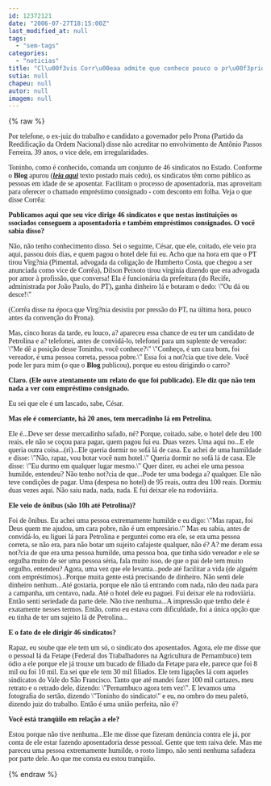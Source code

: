 ```yaml
---
id: 12372121
date: "2006-07-27T18:15:00Z"
last_modified_at: null
tags:
  - "sem-tags"
categories:
  - "noticias"
title: "Cl\u00f3vis Corr\u00eaa admite que conhece pouco o pr\u00f3prio vice"
sutia: null
chapeu: null
autor: null
imagem: null
---
```

{% raw %}
<p><P><FONT face=Verdana>Por telefone, o ex-juiz do trabalho e candidato a governador pelo Prona (Partido da Reedificação da Ordem Nacional) disse não acreditar no envolvimento de Antônio Passos Ferreira, 39 anos, o vice dele, em irregularidades. </FONT></P></p>
<p><P><FONT face=Verdana>Toninho, como é conhecido, comanda um conjunto de 46 sindicatos no Estado. Conforme o <B>Blog</B> apurou (<STRONG><U><EM><A href=\"https://jc3.uol.com.br/blogs/jc/2006/07/27/index.php#304\">leia aqui</A></EM></U></STRONG> texto postado mais cedo), os sindicatos têm como público as pessoas em idade de se aposentar. Facilitam o processo de aposentadoria, mas aproveitam para oferecer o chamado empréstimo consignado - com desconto em folha. Veja o que disse Corrêa:</FONT></P><B></p>
<p><P><FONT face=Verdana>Publicamos aqui que seu vice dirige 46 sindicatos e que nestas instituições os ssociados conseguem a aposentadoria e também empréstimos consignados. O você sabia disso?</FONT></P></B></p>
<p><P><FONT face=Verdana>Não, não tenho conhecimento disso. Sei o seguinte, César, que ele, coitado, ele veio pra aqui, passou dois dias, e quem pagou o hotel dele fui eu. Acho que na hora em que o PT tirou Virg?nia (Pimental, advogada da coligação de Humberto Costa, que chegou a ser anunciada como vice de Corrêa), Dilson Peixoto tirou virginia dizendo que era advogada por amor à profissão, que conversa! Ela é funcionária da prefeitura (do Recife, administrada por João Paulo, do PT), ganha dinheiro lá e botaram o dedo: \"Ou dá ou desce!\" </FONT></P></p>
<p><P><FONT face=Verdana>(Corrêa disse na época que Virg?nia desistiu por pressão do PT, na última hora, pouco antes da convenção do Prona).</FONT></P></p>
<p><P><FONT face=Verdana>Mas, cinco horas da tarde, eu louco, a? apareceu essa chance de eu ter um candidato de Petrolina e a? telefonei, antes de convidá-lo, telefonei para um suplente de vereador: \"Me dê a posição desse Toninho, você conhece?\" \"Conheço, é um cara bom, foi vereador, é uma pessoa correta, pessoa pobre.\" Essa foi a not?cia que tive dele. Você pode ler para mim (o que o <B>Blog</B> publicou), porque eu estou dirigindo o carro?</FONT></P><B></p>
<p><P><FONT face=Verdana>Claro. (Ele ouve atentamente um relato do que foi publicado). Ele diz que não tem nada a ver com empréstimo consignado.</FONT></P></B></p>
<p><P><FONT face=Verdana>Eu sei que ele é um lascado, sabe, César.</FONT></P><B></p>
<p><P><FONT face=Verdana>Mas ele é comerciante, há 20 anos, tem mercadinho lá em Petrolina.</FONT></P></B></p>
<p><P><FONT face=Verdana>Ele é...Deve ser desse mercadinho safado, né? Porque, coitado, sabe, o hotel dele deu 100 reais, ele não se coçou para pagar, quem pagou fui eu. Duas vezes. Uma aqui no...E ele queria outra coisa...(ri)...Ele queria dormir no sofá lá de casa. Eu achei de uma humildade e disse: \"Não, rapaz, vou botar você num hotel.\" Queria dormir no sofá lá de casa. Ele disse: \"Eu durmo em qualquer lugar mesmo.\" Quer dizer, eu achei ele uma pessoa humilde, entendeu? Não tenho not?cia de que...Pode ter uma bodega a? qualquer. Ele não teve condições de pagar. Uma (despesa no hotel) de 95 reais, outra deu 100 reais. Dormiu duas vezes aqui. Não saiu nada, nada, nada. E fui deixar ele na rodoviária.</FONT></P><B></p>
<p><P><FONT face=Verdana>Ele veio de ônibus (são 10h até Petrolina)?</FONT></P></B></p>
<p><P><FONT face=Verdana>Foi de ônibus. Eu achei uma pessoa extremamente humilde e eu digo: \"Mas rapaz, foi Deus quem me ajudou, um cara pobre, não é um empresário.\" Mas eu sabia, antes de convidá-lo, eu liguei lá para Petrolina e perguntei como era ele, se era uma pessoa correta, se não era, para não botar um sujeito cafajeste qualquer, não é? A? me deram essa not?cia de que era uma pessoa humilde, uma pessoa boa, que tinha sido vereador e ele se orgulha muito de ser uma pessoa séria, fala muito isso, de que o pai dele tem muito orgulho, entendeu? Agora, uma vez que ele levanta...pode até facilitar a vida (de alguém com empréstimos)...Porque muita gente está precisando de dinheiro. Não senti dele dinheiro nenhum...Até gostaria, porque ele não tá entrando com nada, não deu nada para a campanha, um centavo, nada. Até o hotel dele eu paguei. Fui deixar ele na rodoviária. Então senti seriedade da parte dele. Não tive nenhuma...A impressão que tenho dele é exatamente nesses termos. Então, como eu estava com dificuldade, foi a única opção que eu tinha de ter um sujeito lá de Petrolina...</FONT></P><B></p>
<p><P><FONT face=Verdana>E o fato de ele dirigir 46 sindicatos?</FONT></P></B></p>
<p><P><FONT face=Verdana>Rapaz, eu soube que ele tem um só, o sindicato dos aposentados. Agora, ele me disse que o pessoal lá da Fetape (Federal dos Trabalhadores na Agricultura de Pernambuco) tem ódio a ele porque ele já trouxe um bucado de filiado da Fetape para ele, parece que foi 8 mil ou foi 10 mil. Eu sei que ele tem 30 mil filiados. Ele tem ligações lá com aqueles sindicatos do Vale do São Francisco. Tanto que até mandei fazer 100 mil cartazes, meu retrato e o retrado dele, dizendo: \"Pernambuco agora tem vez\". E levamos uma fotografia do sertão, dizendo \"Toninho do sindicato\" e eu, no ombro do meu paletó, dizendo juiz do trabalho. Então é uma união perfeita, não é?</FONT></P><B></p>
<p><P><FONT face=Verdana>Você está tranqüilo em relação a ele?</FONT></P></B></p>
<p><P><FONT face=Verdana>Estou porque não tive nenhuma...Ele me disse que fizeram denúncia contra ele já, por conta de ele estar fazendo aposentadoria desse pessoal. Gente que tem raiva dele. Mas me pareceu uma pessoa extremamente humilde, o rosto limpo, não senti nenhuma safadeza por parte dele. Ao que me consta eu estou tranqüilo.</FONT></P> </p>
{% endraw %}